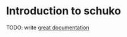 # Introduction to schuko

TODO: write [great documentation](http://jacobian.org/writing/great-documentation/what-to-write/)
